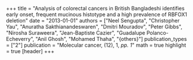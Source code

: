+++
title = "Analysis of colorectal cancers in British Bangladeshi identifies early onset, frequent mucinous histotype and a high prevalence of RBFOX1 deletion"
date = "2013-01-01"
authors = ["Neel Sengupta", "Christopher Yau", "Anuratha Sakthianandeswaren", "Dmitri Mouradov", "Peter Gibbs", "Nirosha Suraweera", "Jean-Baptiste Cazier", "Guadalupe Polanco-Echeverry", "Anil Ghosh", "Mohamed Thaha", "{others}"]
publication_types = ["2"]
publication = "Molecular cancer, (12), 1, _pp. 1_"
math = true
highlight = true
[header]
+++
